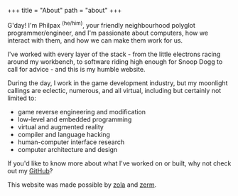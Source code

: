 +++
title = "About"
path = "about"
+++

G'day! I'm Philpax <sup>(he/him)</sup>, your friendly neighbourhood polyglot programmer/engineer, and I'm passionate about computers, how we interact with them, and how we can make them work for us.

I've worked with every layer of the stack - from the little electrons racing around my workbench, to software riding high enough for Snoop Dogg to call for advice - and this is my humble website.

During the day, I work in the game development industry, but my moonlight callings are eclectic, numerous, and all virtual, including but certainly not limited to:

- game reverse engineering and modification
- low-level and embedded programming
- virtual and augmented reality
- compiler and language hacking
- human-computer interface research
- computer architecture and design

If you'd like to know more about what I've worked on or built, why not check out my [GitHub](https://github.com/philpax)?

This website was made possible by [zola](https://www.getzola.org/) and [zerm](https://github.com/ejmg/zerm).